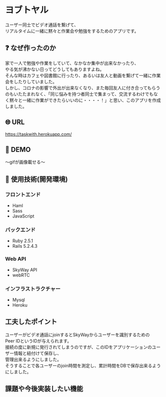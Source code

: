 # ヨブトヤル

ユーザー同士でビデオ通話を繋げて、<br>
リアルタイムに一緒に黙々と作業会や勉強をするためのアプリです。


## :question: なぜ作ったのか

家で一人で勉強や作業をしていて、なかなか集中が出来なかったり、<br>
やる気が沸かない日ってどうしてもありますよね。<br>
そんな時はカフェや図書館に行ったり、あるいは友人と動画を繋げて一緒に作業会をしたりしていました。<br>
しかし、コロナの影響で外出が出来なくなり、また毎回友人に付き合ってもらうのもいたたまれなく、「同じ悩みを持つ者同士で集まって、交流するわけでもなく黙々と一緒に作業ができたらいいのに・・・・！」と思い、このアプリを作成しました。


## :globe_with_meridians: URL
https://taskwith.herokuapp.com/


## :eyes: DEMO
〜gifが画像載せる〜


## :wrench: 使用技術(開発環境)
### フロントエンド
* Haml
* Sass
* JavaScript

### バックエンド
* Ruby 2.5.1
* Rails 5.2.4.3

### Web API
* SkyWay API
* webRTC

### インフラストラクチャー
* Mysql
* Heroku


## 工夫したポイント
ユーザーがビデオ通話にjoinするとSkyWayからユーザーを識別するための<br>
Peer IDというIDが与えられます。<br>
接続の度に新規に発行されてしまうのですが、このIDをアプリケーションのユーザー情報と紐付けて保存し、<br>
管理出来るようにしました。<br>
そうすることで各ユーザーのjoin時間を測定し、累計時間をDBで保存出来るようにしました。


## 課題や今後実装したい機能

